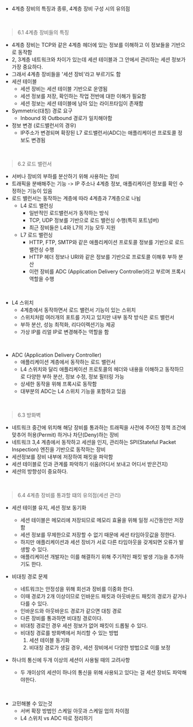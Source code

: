  - 4계층 장비의 특징과 종류, 4계층 장비 구성 시의 유의점

  
 <br>

 >6.1 4계층 장비들의 특징

  - 4계층 장비는 TCP와 같은 4계층 헤더에 있는 정보를 이해하고 이 정보들을 기반으로 동작함
  - 2, 3계층 네트워크와 차이가 있는데 세션 테이블과 그 안에서 관리하는 세션 정보가 가장 중요하다.
  - 그래서 4계층 장비들을 '세션 장비'라고 부르기도 함
  - 세션 테이블
    - 세션 장비는 세션 테이블 기반으로 운영됨
    - 세션 정보를 저장, 확인하는 작업 전반에 대한 이해가 필요함
    - 세션 정보는 세션 테이블에 남아 있는 라이프타임이 존재함
  - Symmetric(대칭) 경로 요구
    - Inbound 와 Outbound 경로가 일치해야함
  - 정보 변경 (로드밸런서의 경우)
    - IP주소가 변경되며 확장된 L7 로드밸런서(ADC)는 애플리케이션 프로토콜 정보도 변경됨

    

<br>

 >6.2 로드 밸런서
  - 서버나 장비의 부하를 분산하기 위해 사용하는 장비
  - 트래픽을 분배해주는 기능 -> IP 주소나 4계층 정보, 애플리케이션 정보를 확인 수정하는 기능이 있음
  - 로드 밸런서는 동작하는 계층에 따라 4계층과 7계층으로 나뉨
    - L4 로드 밸런싱
      - 일반적인 로드밸런서가 동작하는 방식
      - TCP, UDP 정보를 기반으로 로드 밸런싱 수행(특히 포트넘버)
      - 최근 장비들은 L4와 L7의 기능 모두 지원
    - L7 로드 밸런싱
      - HTTP, FTP, SMTP와 같은 애플리케이션 프로토콜 정보를 기반으로 로드 밸런싱 수행
      - HTTP 헤더 정보나 URI와 같은 정보를 기반으로 프로토콜 이해후 부하 분산
      - 이런 장비를 ADC (Application Delivery Controller)라고 부르며 프록시 역할을 수행  

<br>

  - L4 스위치
    - 4계층에서 동작하면서 로드 밸런서 기능이 있는 스위치
    - 스위치처럼 여러개의 포트를 가지고 있지만 내부 동작 방식은 로드 밸런서
    - 부하 분산, 성능 최적화, 리다이렉션기능 제공
    - 가상 IP를 리얼 IP로 변경해주는 역할을 함

<br>

  - ADC (Application Delivery Controller)
    - 애플리케이션 계층에서 동작하는 로드 밸런서
    - L4 스위치와 달리 애플리케이션 프로토콜의 헤더와 내용을 이해하고 동작하므로 다양한 부하 분산, 정보 수정, 정보 필터링 가능
    - 상세한 동작을 위해 프록시로 동작함
    - 대부분의 ADC는 L4 스위치 기능을 포함하고 있음

<br>

>6.3 방화벽

  - 네트워크 중간에 위치해 해당 장비를 통과하는 트래픽을 사전에 주어진 정책 조건에 맞추어 허용(Permit) 하거나 차단(Deny)하는 장비
  - 네트워크 3,4 계층에서 동작하고 세션을 인지, 관리하는 SPI(Stateful Packet Inspection) 엔진을 기반으로 동작하는 장비
  - 세션정보를 장비 내부에 저장하여 패킷을 파악함
  - 세션 테이블로 인과 관계를 파악하기 쉬움(어디서 보내고 어디서 받은건지)
  - 세션의 방향성이 중요하다.
  

<br>

>6.4 4계층 장비를 통과할 떄의 유의점(세션 관리)

  - 세션 테이블 유지, 세션 정보 동기화
    - 세션 테이블은 메모리에 저장되므로 메모리 효율을 위해 일정 시간동안만 저장함
    - 세션 정보를 무제한으로 저장할 수 없기 때문에 세션 타임아웃값을 정한다.
    - 하지만 애플리케이션과 세션 장비가 서로 다른 타임아웃을 갖게되면 오류가 발생할 수 있다.
    - 애플리케이션 개발자는 이를 해결하기 위해 주기적인 패킷 발생 기능을 추가하기도 한다.
  - 비대칭 경로 문제
    - 네트워크는 안정성을 위해 회선과 장비를 이중화 한다.
    - 이때 경로가 2개 이상이므로 인바운드 패킷과 아웃바운드 패킷의 경로가 같거나 다를 수 있다.
    - 인바운드와 아웃바운드 경로가 같으면 대칭 경로
    - 다른 장비를 통과하면 비대칭 경로이다.
    - 비대칭 경로인 경우 세션 정보가 없어 패킷이 드롭될 수 있다.
    - 비대칭 경로를 방화벽에서 처리할 수 있는 방법
      1. 세션 테이블 동기화
      2. 비대칭 경로가 생길 경우, 세션 장비에서 다양한 방법으로 이를 보정

  - 하나의 통신에 두개 이상의 세션이 사용될 때의 고려사항
    - 두 개이상의 세션이 하나의 통신을 위해 사용되고 있다는 걸 세션 장비도 파악해야한다.

<br>


- 고민해볼 수 있는것
  - 서버 확장 방법인 스케일 아웃과 스케일 업의 차이점
  - L4 스위치 vs ADC 따로 정리하기


<br>